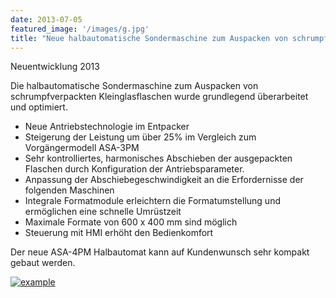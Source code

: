 ```yaml
---
date: 2013-07-05
featured_image: '/images/g.jpg'
title: "Neue halbautomatische Sondermaschine zum Auspacken von schrumpfverpackten Kleinglasflaschen"
---
```

Neuentwicklung 2013

Die halbautomatische Sondermaschine zum Auspacken von schrumpfverpackten Kleinglasflaschen wurde grundlegend überarbeitet und optimiert.
* Neue Antriebstechnologie im Entpacker
* Steigerung der Leistung um über 25% im Vergleich zum Vorgängermodell ASA-3PM
* Sehr kontrolliertes, harmonisches Abschieben der ausgepackten Flaschen durch Konfiguration der Antriebsparameter.
* Anpassung der Abschiebegeschwindigkeit an die Erfordernisse der folgenden Maschinen
* Integrale Formatmodule erleichtern die Formatumstellung und ermöglichen eine schnelle Umrüstzeit
* Maximale Formate von 600 x 400 mm sind möglich
* Steuerung mit HMI erhöht den Bedienkomfort

Der neue ASA-4PM Halbautomat kann auf Kundenwunsch sehr kompakt gebaut werden.

[![example](/images/articles/g.jpg)](/images/articles/g.jpg)

